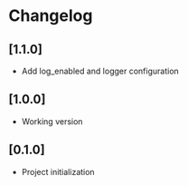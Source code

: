 # Changelog

## [1.1.0]
- Add log_enabled and logger configuration

## [1.0.0]
- Working version

## [0.1.0]
- Project initialization
